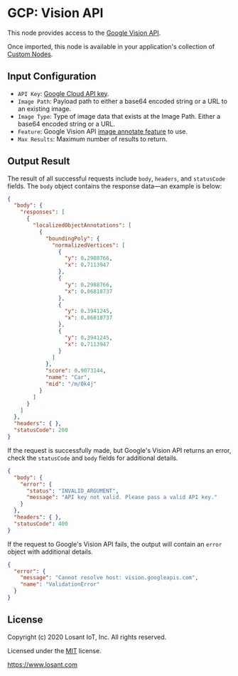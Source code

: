 # GCP: Vision API

This node provides access to the [Google Vision API](https://cloud.google.com/vision/docs).

Once imported, this node is available in your application's collection of [Custom Nodes](https://docs.losant.com/workflows/custom-nodes/overview/).

## Input Configuration

* `API Key`: [Google Cloud API key](https://cloud.google.com/docs/authentication/api-keys).
* `Image Path`: Payload path to either a base64 encoded string or a URL to an existing image.
* `Image Type`: Type of image data that exists at the Image Path. Either a base64 encoded string or a URL.
* `Feature`: Google Vision API [image annotate feature](https://cloud.google.com/vision/docs/reference/rest/v1/Feature) to use.
* `Max Results`: Maximum number of results to return.

## Output Result

The result of all successful requests include `body`, `headers`, and `statusCode` fields. The `body` object contains the response data—an example is below:

```json
{
  "body": {
    "responses": [
      {
        "localizedObjectAnnotations": [
          {
            "boundingPoly": {
              "normalizedVertices": [
                {
                  "y": 0.2988766,
                  "x": 0.7113947
                },
                {
                  "y": 0.2988766,
                  "x": 0.86818737
                },
                {
                  "y": 0.3941245,
                  "x": 0.86818737
                },
                {
                  "y": 0.3941245,
                  "x": 0.7113947
                }
              ]
            },
            "score": 0.9073144,
            "name": "Car",
            "mid": "/m/0k4j"
          }
        ]
      }
    ]
  },
  "headers": { },
  "statusCode": 200
}
```

If the request is successfully made, but Google's Vision API returns an error, check the `statusCode` and `body` fields for additional details.

```json
{
  "body": {
    "error": {
      "status": "INVALID_ARGUMENT",
      "message": "API key not valid. Please pass a valid API key."
    }
  },
  "headers": { },
  "statusCode": 400
}
```

If the request to Google's Vision API fails, the output will contain an `error` object with additional details.

```json
{
  "error": {
    "message": "Cannot resolve host: vision.googleapis.com",
    "name": "ValidationError"
  }
}
```

## License

Copyright (c) 2020 Losant IoT, Inc. All rights reserved.

Licensed under the [MIT](https://github.com/Losant/losant-templates/blob/master/LICENSE.txt) license.

https://www.losant.com
